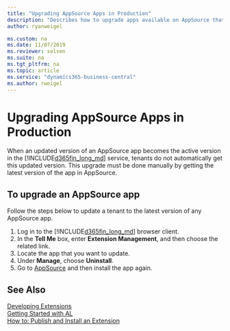 ```yaml
---
title: "Upgrading AppSource Apps in Production"
description: "Describes how to upgrade apps available on AppSource that are already in running in production."
author: ryanweigel

ms.custom: na
ms.date: 11/07/2019
ms.reviewer: solsen
ms.suite: na
ms.tgt_pltfrm: na
ms.topic: article
ms.service: "dynamics365-business-central"
ms.author: rweigel
---
```


# Upgrading AppSource Apps in Production
When an updated version of an AppSource app becomes the active version in the [!INCLUDE[d365fin_long_md](includes/d365fin_long_md.md)] service, tenants do not automatically get this updated version. This upgrade must be done manually by getting the latest version of the app in AppSource. 

## To upgrade an AppSource app
Follow the steps below to update a tenant to the latest version of any AppSource app.

1. Log in to the [!INCLUDE[d365fin_long_md](includes/d365fin_long_md.md)] browser client.
2. In the **Tell Me** box, enter **Extension Management**, and then choose the related link.
3. Locate the app that you want to update.
4. Under **Manage**, choose **Uninstall**.
5. Go to [AppSource](https://appsource.microsoft.com/marketplace/apps?product=dynamics-365%3Bdynamics-365-business-central&page=1) and then install the app again.  

## See Also  

[Developing Extensions](devenv-dev-overview.md)  
[Getting Started with AL](devenv-get-started.md)  
[How to: Publish and Install an Extension](devenv-how-publish-and-install-an-extension-v2.md)  

